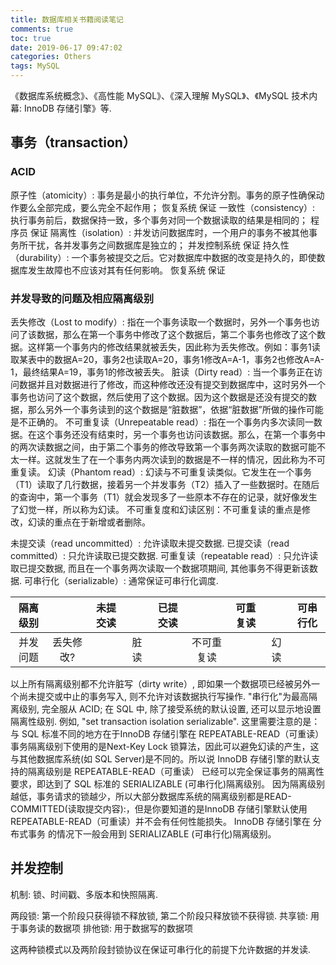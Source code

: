 ```yaml
---
title: 数据库相关书籍阅读笔记
comments: true
toc: true
date: 2019-06-17 09:47:02
categories: Others
tags: MySQL
---
```


《数据库系统概念》、《高性能 MySQL》、《深入理解 MySQL》、《MySQL 技术内幕: InnoDB 存储引擎》等.

<!--more-->

## 事务（transaction）

### ACID

原子性（atomicity）: 事务是最小的执行单位，不允许分割。事务的原子性确保动作要么全部完成，要么完全不起作用；
恢复系统 保证
一致性（consistency）: 执行事务前后，数据保持一致，多个事务对同一个数据读取的结果是相同的；
程序员 保证
隔离性（isolation）: 并发访问数据库时，一个用户的事务不被其他事务所干扰，各并发事务之间数据库是独立的；
并发控制系统 保证
持久性（durability）: 一个事务被提交之后。它对数据库中数据的改变是持久的，即使数据库发生故障也不应该对其有任何影响。
恢复系统 保证

### 并发导致的问题及相应隔离级别

丢失修改（Lost to modify）: 指在一个事务读取一个数据时，另外一个事务也访问了该数据，那么在第一个事务中修改了这个数据后，第二个事务也修改了这个数据。这样第一个事务内的修改结果就被丢失，因此称为丢失修改。例如：事务1读取某表中的数据A=20，事务2也读取A=20，事务1修改A=A-1，事务2也修改A=A-1，最终结果A=19，事务1的修改被丢失。
脏读（Dirty read）: 当一个事务正在访问数据并且对数据进行了修改，而这种修改还没有提交到数据库中，这时另外一个事务也访问了这个数据，然后使用了这个数据。因为这个数据是还没有提交的数据，那么另外一个事务读到的这个数据是“脏数据”，依据“脏数据”所做的操作可能是不正确的。
不可重复读（Unrepeatable read）: 指在一个事务内多次读同一数据。在这个事务还没有结束时，另一个事务也访问该数据。那么，在第一个事务中的两次读数据之间，由于第二个事务的修改导致第一个事务两次读取的数据可能不太一样。这就发生了在一个事务内两次读到的数据是不一样的情况，因此称为不可重复读。
幻读（Phantom read）: 幻读与不可重复读类似。它发生在一个事务（T1）读取了几行数据，接着另一个并发事务（T2）插入了一些数据时。在随后的查询中，第一个事务（T1）就会发现多了一些原本不存在的记录，就好像发生了幻觉一样，所以称为幻读。
不可重复度和幻读区别：不可重复读的重点是修改，幻读的重点在于新增或者删除。

未提交读（read uncommitted）: 允许读取未提交数据.
已提交读（read committed）: 只允许读取已提交数据.
可重复读（repeatable read）: 只允许读取已提交数据, 而且在一个事务两次读取一个数据项期间, 其他事务不得更新该数据.
可串行化（serializable）: 通常保证可串行化调度.

|隔离级别|  |未提交读|  |已提交读|  |可重复读|  |可串行化|
|:---:|:---:|:---:|:---:|:---:|:---:|:---:|:---:|:---:|
|并发问题|丢失修改?| |脏读|  |不可重复读|    |幻读|  |

以上所有隔离级别都不允许脏写（dirty write）, 即如果一个数据项已经被另外一个尚未提交或中止的事务写入, 则不允许对该数据执行写操作.
"串行化"为最高隔离级别, 完全服从 ACID;
在 SQL 中, 除了接受系统的默认设置, 还可以显示地设置隔离性级别. 例如, "set transaction isolation serializable".
这里需要注意的是：与 SQL 标准不同的地方在于InnoDB 存储引擎在 REPEATABLE-READ（可重读）事务隔离级别下使用的是Next-Key Lock 锁算法，因此可以避免幻读的产生，这与其他数据库系统(如 SQL Server)是不同的。所以说 InnoDB 存储引擎的默认支持的隔离级别是 REPEATABLE-READ（可重读） 已经可以完全保证事务的隔离性要求，即达到了 SQL 标准的 SERIALIZABLE (可串行化)隔离级别。
因为隔离级别越低，事务请求的锁越少，所以大部分数据库系统的隔离级别都是READ-COMMITTED(读取提交内容):，但是你要知道的是InnoDB 存储引擎默认使用 REPEATABLE-READ（可重读）并不会有任何性能损失。
InnoDB 存储引擎在 分布式事务 的情况下一般会用到 SERIALIZABLE (可串行化)隔离级别。

## 并发控制

机制: 锁、时间戳、多版本和快照隔离.

两段锁: 第一个阶段只获得锁不释放锁, 第二个阶段只释放锁不获得锁.
共享锁: 用于事务读的数据项
排他锁: 用于数据写的数据项

这两种锁模式以及两阶段封锁协议在保证可串行化的前提下允许数据的并发读.
